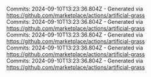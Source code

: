 Commits: 2024-09-10T13:23:36.804Z - Generated via https://github.com/marketplace/actions/artificial-grass
<br>
Commits: 2024-09-10T13:23:36.804Z - Generated via https://github.com/marketplace/actions/artificial-grass
<br>
Commits: 2024-09-10T13:23:36.804Z - Generated via https://github.com/marketplace/actions/artificial-grass
<br>
Commits: 2024-09-10T13:23:36.804Z - Generated via https://github.com/marketplace/actions/artificial-grass
<br>
Commits: 2024-09-10T13:23:36.804Z - Generated via https://github.com/marketplace/actions/artificial-grass
<br>
